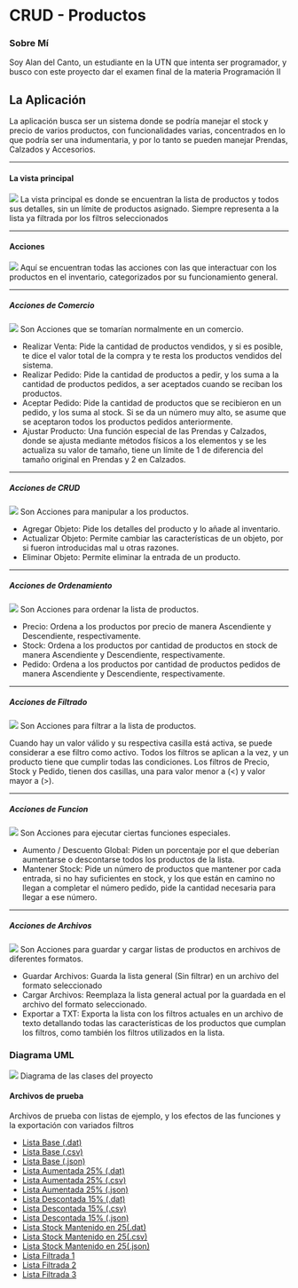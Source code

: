 # CRUD - Productos

### Sobre Mí
Soy Alan del Canto, un estudiante en la UTN que intenta ser programador, y busco con este proyecto dar el examen final de la materia Programación II

## La Aplicación
La aplicación busca ser un sistema donde se podría manejar el stock y precio de varios productos, con funcionalidades varias, concentrados en lo que podría ser una indumentaria, y por lo tanto se pueden manejar Prendas, Calzados y Accesorios.

---

#### La vista principal
![](images/VistaPrincipal.png)
La vista principal es donde se encuentran la lista de productos y todos sus detalles, sin un límite de productos asignado.
Siempre representa a la lista ya filtrada por los filtros seleccionados

---

#### Acciones
![](images/Acciones.png)
Aquí se encuentran todas las acciones con las que interactuar con los productos en el inventario, categorizados por su funcionamiento general.

---

##### Acciones de Comercio
![](images/AccionesComercio.png)
Son Acciones que se tomarían normalmente en un comercio.

- Realizar Venta: Pide la cantidad de productos vendidos, y si es posible, te dice el valor total de la compra y te resta los productos vendidos del sistema.
- Realizar Pedido: Pide la cantidad de productos a pedir, y los suma a la cantidad de productos pedidos, a ser aceptados cuando se reciban los productos.
- Aceptar Pedido: Pide la cantidad de productos que se recibieron en un pedido, y los suma al stock. Si se da un número muy alto, se asume que se aceptaron todos los productos pedidos anteriormente.
- Ajustar Producto: Una función especial de las Prendas y Calzados, donde se ajusta mediante métodos físicos a los elementos y se les actualiza su valor de tamaño, tiene un límite de 1 de diferencia del tamaño original en Prendas y 2 en Calzados.

---

##### Acciones de CRUD
![](images/AccionesCRUD.png)
Son Acciones para manipular a los productos.

- Agregar Objeto: Pide los detalles del producto y lo añade al inventario.
- Actualizar Objeto: Permite cambiar las características de un objeto, por si fueron introducidas mal u otras razones.
- Eliminar Objeto: Permite eliminar la entrada de un producto.

---

##### Acciones de Ordenamiento
![](images/AccionesOrdenamiento.png)
Son Acciones para ordenar la lista de productos.

- Precio: Ordena a los productos por precio de manera Ascendiente y Descendiente, respectivamente.
- Stock: Ordena a los productos por cantidad de productos en stock de manera Ascendiente y Descendiente, respectivamente.
- Pedido: Ordena a los productos por cantidad de productos pedidos de manera Ascendiente y Descendiente, respectivamente.

---

##### Acciones de Filtrado
![](images/AccionesFiltros.png)
Son Acciones para filtrar a la lista de productos.

Cuando hay un valor válido y su respectiva casilla está activa, se puede considerar a ese filtro como activo.
Todos los filtros se aplican a la vez, y un producto tiene que cumplir todas las condiciones.
Los filtros de Precio, Stock y Pedido, tienen dos casillas, una para valor menor a (<) y valor mayor a (>).

---

##### Acciones de Funcion
![](images/AccionesFunciones.png)
Son Acciones para ejecutar ciertas funciones especiales.

- Aumento / Descuento Global: Piden un porcentaje por el que deberían aumentarse o descontarse todos los productos de la lista.
- Mantener Stock: Pide un número de productos que mantener por cada entrada, si no hay suficientes en stock, y los que están en camino no llegan a completar el número pedido, pide la cantidad necesaria para llegar a ese número.

---

##### Acciones de Archivos
![](images/AccionesArchivos.png)
Son Acciones para guardar y cargar listas de productos en archivos de diferentes formatos.

- Guardar Archivos: Guarda la lista general (Sin filtrar) en un archivo del formato seleccionado
- Cargar Archivos: Reemplaza la lista general actual por la guardada en el archivo del formato seleccionado.
- Exportar a TXT: Exporta la lista con los filtros actuales en un archivo de texto detallando todas las características de los productos que cumplan los filtros, como también los filtros utilizados en la lista.

### Diagrama UML
![](images/DiagramaUML.png)
Diagrama de las clases del proyecto

#### Archivos de prueba
Archivos de prueba con listas de ejemplo, y los efectos de las funciones y la exportación con variados filtros

- [Lista Base (.dat)](archivos/Lista%20Base.dat)
- [Lista Base (.csv)](archivos/Lista%20Base.csv)
- [Lista Base (.json)](archivos/Lista%20Base.json)
- [Lista Aumentada 25% (.dat)](archivos/Lista%20Aumentada%2025%.dat)
- [Lista Aumentada 25% (.csv)](archivos/Lista%20Aumentada%2025%.csv)
- [Lista Aumentada 25% (.json)](archivos/Lista%20Aumentada%2025%.json)
- [Lista Descontada 15% (.dat)](archivos/Lista%20Descontada%2015%.dat)
- [Lista Descontada 15% (.csv)](archivos/Lista%20Descontada%2015%.csv)
- [Lista Descontada 15% (.json)](archivos/Lista%20Descontada%2015%.json)
- [Lista Stock Mantenido en 25(.dat)](archivos/Lista%20Stock%2025.dat)
- [Lista Stock Mantenido en 25(.csv)](archivos/Lista%20Stock%2025.csv)
- [Lista Stock Mantenido en 25(.json)](archivos/Lista%20Stock%2025.json)
- [Lista Filtrada 1](archivos/Lista%20Filtrada%201.txt)
- [Lista Filtrada 2](archivos/Lista%20Filtrada%202.txt)
- [Lista Filtrada 3](archivos/Lista%20Filtrada%203.txt)
